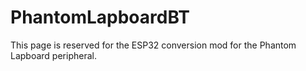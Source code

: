 # PhantomLapboardBT
This page is reserved for the ESP32 conversion mod for the Phantom Lapboard peripheral. 
